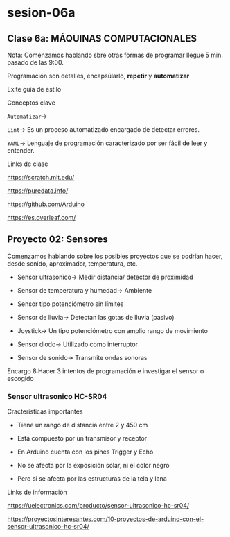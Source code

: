 # sesion-06a

## Clase 6a: MÁQUINAS COMPUTACIONALES

Nota: Comenzamos hablando sbre otras formas de programar llegue 5 min. pasado de las 9:00.

Programación son detalles, encapsúlarlo, **repetir**  y **automatizar**

Exite guía de estilo

Conceptos clave

`Automatizar`->

`Lint`-> Es un proceso automatizado encargado de detectar errores.

`YAML`-> Lenguaje de programación caracterizado por ser fácil de leer y entender.

Links de clase

<https://scratch.mit.edu/>

<https://puredata.info/>

<https://github.com/Arduino>

<https://es.overleaf.com/>

## Proyecto 02: Sensores

Comenzamos hablando sobre los posibles proyectos que se podrían hacer, desde sonido, aproximador, temperatura, etc.

- Sensor ultrasonico-> Medir distancia/ detector de proximidad

- Sensor de temperatura y humedad-> Ambiente

- Sensor tipo potenciómetro sin límites 

- Sensor de lluvia-> Detectan las gotas de lluvia (pasivo)

- Joystick-> Un tipo potenciómetro con amplio rango de movimiento

- Sensor diodo-> Utilizado como interruptor

- Sensor de sonido-> Transmite ondas sonoras 

Encargo 8:Hacer 3 intentos de programación e investigar el sensor o escogido

### Sensor ultrasonico HC-SR04

Cracteristicas importantes

- Tiene un rango de distancia entre 2 y 450 cm

- Está compuesto por un transmisor y receptor 

- En Arduino cuenta con los pines Trigger y Echo

- No se afecta por la exposición solar, ni el color negro

- Pero si se afecta por las estructuras de la tela y lana

Links de información

<https://uelectronics.com/producto/sensor-ultrasonico-hc-sr04/>

<https://proyectosinteresantes.com/10-proyectos-de-arduino-con-el-sensor-ultrasonico-hc-sr04/>



